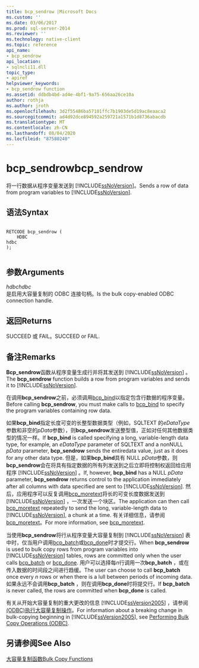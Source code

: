 ```yaml
---
title: bcp_sendrow |Microsoft Docs
ms.custom: ''
ms.date: 03/06/2017
ms.prod: sql-server-2014
ms.reviewer: ''
ms.technology: native-client
ms.topic: reference
api_name:
- bcp_sendrow
api_location:
- sqlncli11.dll
topic_type:
- apiref
helpviewer_keywords:
- bcp_sendrow function
ms.assetid: ddbdb4bd-ad4e-4bf1-9a75-656aa26ce10a
author: rothja
ms.author: jroth
ms.openlocfilehash: 3d2f55486ba57101ffc7b1903de5d19ac8eaaca2
ms.sourcegitcommit: ad4d92dce894592a259721a1571b1d8736abacdb
ms.translationtype: MT
ms.contentlocale: zh-CN
ms.lasthandoff: 08/04/2020
ms.locfileid: "87580240"
---
```

# <a name="bcp_sendrow"></a><span data-ttu-id="1af19-102">bcp_sendrow</span><span class="sxs-lookup"><span data-stu-id="1af19-102">bcp_sendrow</span></span>
  <span data-ttu-id="1af19-103">将一行数据从程序变量发送到 [!INCLUDE[ssNoVersion](../../includes/ssnoversion-md.md)]。</span><span class="sxs-lookup"><span data-stu-id="1af19-103">Sends a row of data from program variables to [!INCLUDE[ssNoVersion](../../includes/ssnoversion-md.md)].</span></span>  
  
## <a name="syntax"></a><span data-ttu-id="1af19-104">语法</span><span class="sxs-lookup"><span data-stu-id="1af19-104">Syntax</span></span>  
  
```  
  
RETCODE bcp_sendrow (  
    HDBC   
hdbc  
);  
  
```  
  
## <a name="arguments"></a><span data-ttu-id="1af19-105">参数</span><span class="sxs-lookup"><span data-stu-id="1af19-105">Arguments</span></span>  
 <span data-ttu-id="1af19-106">*hdbc*</span><span class="sxs-lookup"><span data-stu-id="1af19-106">*hdbc*</span></span>  
 <span data-ttu-id="1af19-107">是启用大容量复制的 ODBC 连接句柄。</span><span class="sxs-lookup"><span data-stu-id="1af19-107">Is the bulk copy-enabled ODBC connection handle.</span></span>  
  
## <a name="returns"></a><span data-ttu-id="1af19-108">返回</span><span class="sxs-lookup"><span data-stu-id="1af19-108">Returns</span></span>  
 <span data-ttu-id="1af19-109">SUCCEED 或 FAIL。</span><span class="sxs-lookup"><span data-stu-id="1af19-109">SUCCEED or FAIL.</span></span>  
  
## <a name="remarks"></a><span data-ttu-id="1af19-110">备注</span><span class="sxs-lookup"><span data-stu-id="1af19-110">Remarks</span></span>  
 <span data-ttu-id="1af19-111">**Bcp_sendrow**函数从程序变量生成行并将其发送到 [!INCLUDE[ssNoVersion](../../includes/ssnoversion-md.md)] 。</span><span class="sxs-lookup"><span data-stu-id="1af19-111">The **bcp_sendrow** function builds a row from program variables and sends it to [!INCLUDE[ssNoVersion](../../includes/ssnoversion-md.md)].</span></span>  
  
 <span data-ttu-id="1af19-112">在调用**bcp_sendrow**之前，必须调用[bcp_bind](bcp-bind.md)以指定包含行数据的程序变量。</span><span class="sxs-lookup"><span data-stu-id="1af19-112">Before calling **bcp_sendrow**, you must make calls to [bcp_bind](bcp-bind.md) to specify the program variables containing row data.</span></span>  
  
 <span data-ttu-id="1af19-113">如果**bcp_bind**指定长度可变的长整型数据类型（例如，SQLTEXT 的*eDataType*参数和非空的*pData*参数），则**bcp_sendrow**发送整型值，正如对任何其他数据类型的情况一样。</span><span class="sxs-lookup"><span data-stu-id="1af19-113">If **bcp_bind** is called specifying a long, variable-length data type, for example, an *eDataType* parameter of SQLTEXT and a nonNULL *pData* parameter, **bcp_sendrow** sends the entiredata value, just as it does for any other data type.</span></span> <span data-ttu-id="1af19-114">但是，如果**bcp_bind**具有 NULL *pData*参数，则**bcp_sendrow**会在将具有指定数据的所有列发送到之后立即将控制权返回给应用程序 [!INCLUDE[ssNoVersion](../../includes/ssnoversion-md.md)] 。</span><span class="sxs-lookup"><span data-stu-id="1af19-114">If, however, **bcp_bind** has a NULL *pData* parameter, **bcp_sendrow** returns control to the application immediately after all columns with data specified are sent to [!INCLUDE[ssNoVersion](../../includes/ssnoversion-md.md)].</span></span> <span data-ttu-id="1af19-115">然后，应用程序可以反复调用[bcp_moretext](bcp-moretext.md)将长的可变长度数据发送到 [!INCLUDE[ssNoVersion](../../includes/ssnoversion-md.md)] ，一次发送一个块区。</span><span class="sxs-lookup"><span data-stu-id="1af19-115">The application can then call [bcp_moretext](bcp-moretext.md) repeatedly to send the long, variable-length data to [!INCLUDE[ssNoVersion](../../includes/ssnoversion-md.md)], a chunk at a time.</span></span> <span data-ttu-id="1af19-116">有关详细信息，请参阅[bcp_moretext](bcp-moretext.md)。</span><span class="sxs-lookup"><span data-stu-id="1af19-116">For more information, see [bcp_moretext](bcp-moretext.md).</span></span>  
  
 <span data-ttu-id="1af19-117">当使用**bcp_sendrow**将行从程序变量大容量复制到 [!INCLUDE[ssNoVersion](../../includes/ssnoversion-md.md)] 表中时，仅当用户调用[bcp_batch](bcp-batch.md)或[bcp_done](bcp-done.md)时才提交行。</span><span class="sxs-lookup"><span data-stu-id="1af19-117">When **bcp_sendrow** is used to bulk copy rows from program variables into [!INCLUDE[ssNoVersion](../../includes/ssnoversion-md.md)] tables, rows are committed only when the user calls [bcp_batch](bcp-batch.md) or [bcp_done](bcp-done.md).</span></span> <span data-ttu-id="1af19-118">用户可以选择每*n*行调用一次**bcp_batch** ，或在传入数据的时间段之间进行趋缓。</span><span class="sxs-lookup"><span data-stu-id="1af19-118">The user can choose to call **bcp_batch** once every *n* rows or when there is a lull between periods of incoming data.</span></span> <span data-ttu-id="1af19-119">如果永远不会调用**bcp_batch** ，则在调用**bcp_done**时将提交行。</span><span class="sxs-lookup"><span data-stu-id="1af19-119">If **bcp_batch** is never called, the rows are committed when **bcp_done** is called.</span></span>  
  
 <span data-ttu-id="1af19-120">有关从开始大容量复制的重大更改的信息 [!INCLUDE[ssVersion2005](../../includes/ssversion2005-md.md)] ，请参阅[&#40;ODBC&#41;执行大容量复制操作](../native-client-odbc-bulk-copy-operations/performing-bulk-copy-operations-odbc.md)。</span><span class="sxs-lookup"><span data-stu-id="1af19-120">For information about a breaking change in bulk-copying beginning in [!INCLUDE[ssVersion2005](../../includes/ssversion2005-md.md)], see [Performing Bulk Copy Operations &#40;ODBC&#41;](../native-client-odbc-bulk-copy-operations/performing-bulk-copy-operations-odbc.md).</span></span>  
  
## <a name="see-also"></a><span data-ttu-id="1af19-121">另请参阅</span><span class="sxs-lookup"><span data-stu-id="1af19-121">See Also</span></span>  
 [<span data-ttu-id="1af19-122">大容量复制函数</span><span class="sxs-lookup"><span data-stu-id="1af19-122">Bulk Copy Functions</span></span>](sql-server-driver-extensions-bulk-copy-functions.md)  
  
  
